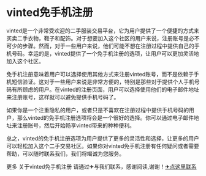 # vinted免手机注册

vinted是一个非常受欢迎的二手服装交易平台，它为用户提供了一个便捷的方式来买卖二手衣物，鞋子和配饰。对于想要加入这个社区的用户来说，注册账号是必不可少的步骤。然而，对于一些用户来说，他们可能不想在注册过程中提供自己的手机号码。幸运的是，vinted提供了一个免手机注册的选项，让用户可以更加灵活地加入这个社区。

免手机注册意味着用户可以选择使用其他方式来注册vinted账号，而不是依赖于手机短信验证。这对于一些用户来说是非常方便的，特别是那些对于提供个人手机号码有所顾虑的用户。在vinted的注册页面，用户可以选择使用他们的电子邮件地址来注册账号，这样就可以避免提供手机号码了。

如果你是一个注重隐私的用户，或者只是不喜欢在注册过程中提供手机号码的用户，那么vinted的免手机注册选项将会是一个很好的选择。你可以通过电子邮件地址来注册账号，然后开始畅享vinted带来的种种便利。

总之，vinted的免手机注册选项为用户提供了更多的灵活性和选择，让更多的用户可以轻松加入这个二手交易社区。如果你对vinted免手机注册有任何疑问或者需要帮助，可以随时联系我们，我们将竭诚为您服务。

更多 关于vinted免手机注册 请通过✈与我们联系，感谢阅读,谢谢！[✈点这里联系](https://1.k02.cc)